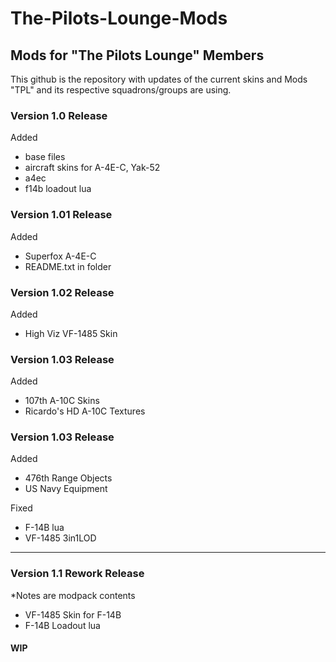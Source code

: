# The-Pilots-Lounge-Mods

## Mods for "The Pilots Lounge" Members ##


This github is the repository with updates of the current skins and Mods "TPL" and its respective squadrons/groups are using. 

### Version 1.0 Release ###

Added 
 - base files
 - aircraft skins for A-4E-C, Yak-52
 - a4ec
 - f14b loadout lua

### Version 1.01 Release ###

Added 
 - Superfox A-4E-C
 - README.txt in folder

### Version 1.02 Release ###

Added
 - High Viz VF-1485 Skin
 
### Version 1.03 Release ###

Added
 - 107th A-10C Skins
 - Ricardo's HD A-10C Textures

### Version 1.03 Release ###

Added
 - 476th Range Objects
 - US Navy Equipment
 
Fixed
 - F-14B lua
 - VF-1485 3in1LOD

-----------------------------

### Version 1.1 Rework Release ###
*Notes are modpack contents

 - VF-1485 Skin for F-14B
 - F-14B Loadout lua
 
#### WIP ####
